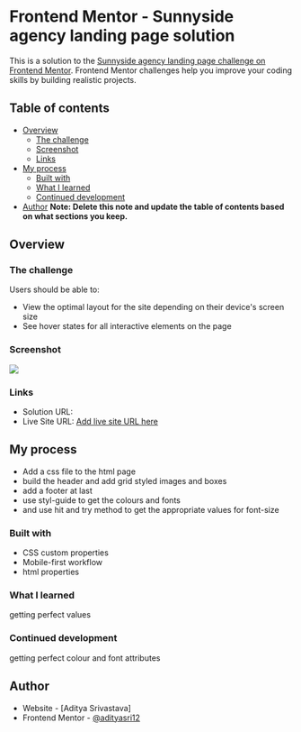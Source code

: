 # Frontend Mentor - Sunnyside agency landing page solution

This is a solution to the [Sunnyside agency landing page challenge on Frontend Mentor](https://www.frontendmentor.io/challenges/sunnyside-agency-landing-page-7yVs3B6ef). Frontend Mentor challenges help you improve your coding skills by building realistic projects.

## Table of contents

- [Overview](#overview)
  - [The challenge](#the-challenge)
  - [Screenshot](#screenshot)
  - [Links](#links)
- [My process](#my-process)
  - [Built with](#built-with)
  - [What I learned](#what-i-learned)
  - [Continued development](#continued-development)
- [Author](#author)
**Note: Delete this note and update the table of contents based on what sections you keep.**

## Overview

### The challenge

Users should be able to:

- View the optimal layout for the site depending on their device's screen size
- See hover states for all interactive elements on the page

### Screenshot

![](./screenshot.jpg)

### Links

- Solution URL: [](https://your-solution-url.com)
- Live Site URL: [Add live site URL here](https://your-live-site-url.com)

## My process
 - Add a css file to the html page
 - build the header and add grid styled images and boxes
 - add a footer at last
 - use styl-guide to get the colours and fonts
 - and use hit and try method to get the appropriate values for font-size

### Built with

- CSS custom properties
- Mobile-first workflow
- html properties

### What I learned

getting perfect values

### Continued development

getting perfect colour and font attributes

## Author

- Website - [Aditya Srivastava]
- Frontend Mentor - [@adityasri12](https://www.frontendmentor.io/profile/yourusername)
